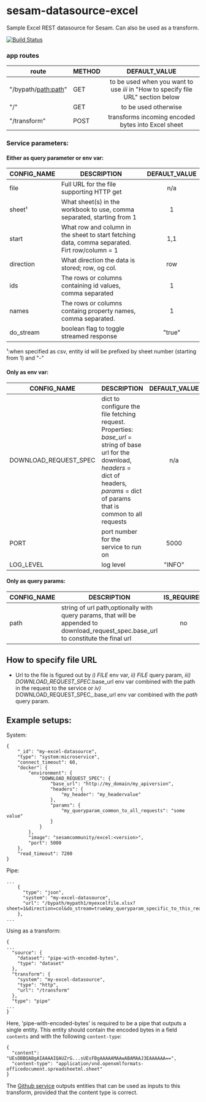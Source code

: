 # sesam-datasource-excel
Sample Excel REST datasource for Sesam. Can also be used as a transform.

[![Build Status](https://travis-ci.org/sesam-community/excel.svg?branch=master)](https://travis-ci.org/sesam-community/excel)

### app routes
| route        | METHOD           |                                  DEFAULT_VALUE                                   |
| -------------------|---------------------|:--------------------------------------------------------------------------------:|
| "/bypath/<path:path>" | GET | to be used when you want to use _iii_ in "How to specify file URL" section below |
| "/" | GET |                               to be used otherwise                               |
| "/transform" | POST |                transforms incoming encoded bytes into Excel sheet                |


### Service parameters:

#### Either as query parameter or env var:

| CONFIG_NAME        | DESCRIPTION           | DEFAULT_VALUE|
| -------------------|---------------------|:-----------------------:|
| file | Full URL for the file supporting HTTP get| n/a |
| sheet¹|  What sheet(s) in the workbook to use, comma separated, starting from 1 | 1 |
| start | What row and column in the sheet to start fetching data, comma separated. Firt row/column = 1| 1,1 |
| direction | What direction the data is stored; row, og col. | row |
| ids | The rows or columns containing id values, comma separated |1 |
| names | The rows or columns containg property names, comma separated. | 1 |
| do_stream | boolean flag to toggle streamed response | "true" |

¹:when specified as csv, entity id will be prefixed by sheet number (starting from 1) and "-"
#### Only as env var:
| CONFIG_NAME        | DESCRIPTION           | DEFAULT_VALUE|
| -------------------|---------------------|:-----------------------:|
| DOWNLOAD_REQUEST_SPEC | dict to configure the file fetching request. Properties: _base_url_ = string of base url for the download, _headers_ = dict of headers, _params_ = dict of params that is common to all requests| n/a |
| PORT |  port number for the service to run on |5000 |
| LOG_LEVEL | log level | "INFO" |

#### Only as query params:
| CONFIG_NAME        | DESCRIPTION           | IS_REQUIRED  |DEFAULT_VALUE|
| -------------------|---------------------|:------------:|:-----------:|
| path | string of url path,optionally with query params, that will be appended to download_request_spec.base_url to constitute the final url| no | n/a |

## How to specify file URL
* Url to the file is figured out by _i)_ _FILE_ env var, _ii)_ _FILE_ query param, _iii)_ _DOWNLOAD_REQUEST_SPEC_.base_url env var combined with the path in the request to the service or _iv)_ DOWNLOAD_REQUEST_SPEC_.base_url env var combined with the _path_ query param.

## Example setups:

System:
```
{
    "_id": "my-excel-datasource",
    "type": "system:microservice",
    "connect_timeout": 60,
    "docker": {
        "environment": {
            "DOWNLOAD_REQUEST_SPEC": {
                "base_url": "http://my_domain/my_apiversion",
                "headers": {
                    "my_header": "my_headervalue"
                },
                "params": {
                    "my_queryparam_common_to_all_requests": "some value"
                }
            }
        },
        "image": "sesamcommunity/excel:<version>",
        "port": 5000
    },
    "read_timeout": 7200
}
```
Pipe:
```
...
    {
      "type": "json",
      "system": "my-excel-datasource",
      "url": "/bypath/mypath1/myexcelfile.xlsx?sheet=1&direction=col&do_stream=true&my_queryparam_specific_to_this_request=somevalue"
    },
...
```

Using as a transform:
```
{
...
  "source": {
    "dataset": "pipe-with-encoded-bytes",
    "type": "dataset"
  },
  "transform": {
    "system": "my-excel-datasource",
    "type": "http",
    "url": "/transform"
  },
  "type": "pipe"
...
}
```
Here, 'pipe-with-encoded-bytes' is required to be a pipe that outputs a single entity. This entity should contain the
encoded bytes in a field `contents` and with the following `content-type`:

```
{
  "content": "UEsDBBQABgAIAAAAIQAUZrG...sUEsFBgAAAAAMAAwABAMAAJ3EAAAAAA==",
  "content-type": "application/vnd.openxmlformats-officedocument.spreadsheetml.sheet"
}
```

The [Github service](https://github.com/sesam-community/github-service) outputs entities that can be used as
inputs to this transform, provided that the content type is correct.
